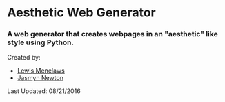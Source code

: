# Aesthetic Web Generator

### A web generator that creates webpages in an "aesthetic" like style using Python.

Created by:

- [Lewis Menelaws](https://github.com/elebumm)
- [Jasmyn Newton](https://github.com/10gica1)

Last Updated: 08/21/2016